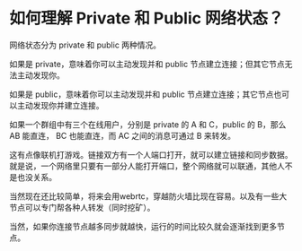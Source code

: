 # 如何理解 Private 和 Public 网络状态？

网络状态分为 private 和 public 两种情况。

如果是 private，意味着你可以主动发现并和 public 节点建立连接；但其它节点无法主动发现你。

如果是 public，意味着你可以主动发现并和 public 节点建立连接；其它节点也可以主动发现你并建立连接。

如果一个群组中有三个在线用户，分别是 private 的 A 和 C，public 的 B，那么 AB 能直连， BC 也能直连，而 AC 之间的消息可通过 B 来转发。

这有点像联机打游戏。链接双方有一个人端口打开，就可以建立链接和同步数据。就是说，一个网络里只要有一部分人能打开端口，整个网络就可以联通，其他人不是也没关系。

当然现在还比较简单，将来会用webrtc，穿越防火墙比现在容易。以及有一些大节点可以专门帮各种人转发（同时挖矿）。

当然，如果你连接节点越多同步就越快，运行的时间比较久就会逐渐找到更多节点。
